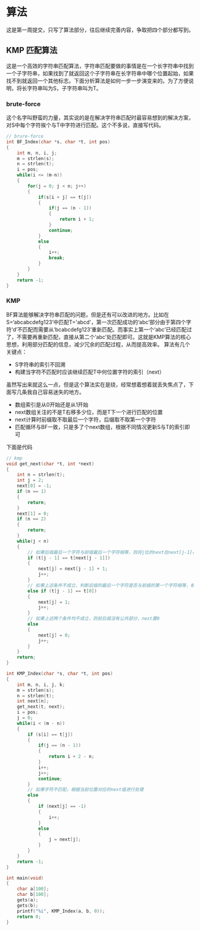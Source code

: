 # 算法
这是第一周提交，只写了算法部分，往后继续完善内容，争取把四个部分都写到。
## KMP 匹配算法
这是一个高效的字符串匹配算法，字符串匹配要做的事情是在一个长字符串中找到一个子字符串，如果找到了就返回这个子字符串在长字符串中哪个位置起始，如果找不到就返回一个其他标志。下面分析算法是如何一步一步演变来的。为了方便说明，将长字符串叫为S，子字符串叫为T。
### brute-force 
这个名字叫野蛮的力量，其实说的是在解决字符串匹配时最容易想到的解决方案，对S中每个字符挨个与T中字符进行匹配。这个不多说，直接写代码。
```c
// brure-force
int BF_Index(char *s, char *t, int pos)
{
    int m, n, i, j;
    m = strlen(s);
    n = strlen(t);
    i = pos;
    while(i <= (m-n))
    {
        for(j = 0; j < n; j++)
        {
            if(s[i + j] == t[j])
            {
                if(j == (n - 1))
                {
                    return i + 1;
                }
                continue;
            } 
            else 
            {
                i++;
                break;
            }
        }      
    }
    return -1;
}
```
### KMP
BF算法能够解决字符串匹配的问题，但是还有可以改进的地方。比如在S=‘abcabcdefg123’中匹配T='abcd'，第一次匹配成功的‘abc’部分由于第四个字符‘d’不匹配而需要从‘bcabcdefg123’重新匹配。而事实上第一个‘abc’已经匹配过了，不需要再重新匹配，直接从第二个‘abc’处匹配即可。这就是KMP算法的核心思想，利用部分匹配的信息，减少冗余的匹配过程，从而提高效率。
算法有几个关键点：

- S字符串的索引不回溯
- 构建当字符不匹配时应该继续匹配T中何位置字符的索引（next）

虽然写出来就这么一点，但是这个算法实在是绕，经常想着想着就丢失焦点了，下面写几条我自己容易迷失的地方。

- 数组索引是从0开始还是从1开始
- next数组关注的不是T右移多少位，而是T下一个进行匹配的位置
- next计算时前缀取不取最后一个字符，后缀取不取第一个字符
- 匹配循环与BF一致，只是多了个next数组，根据不同情况更新S与T的索引即可

下面是代码
```c
// kmp
void get_next(char *t, int *next)
{
    int n = strlen(t);
    int j = 2;
    next[0] = -1;
    if (n == 1)
    {
        return;
    }
    next[1] = 0;
    if (n == 2)
    {
        return;
    }
    while(j < n)
    {
        // 如果后缀最后一个字符与前缀最后一个字符相等，则将j位的next在next[j-1]基础上加1
        if (t[j - 1] == t[next[j - 1]]) 
        {
            next[j] = next[j - 1] + 1;
            j++;
        }
        // 如果上述条件不成立，判断后缀的最后一个字符是否与前缀的第一个字符相等，相等则j位置1
        else if (t[j - 1] == t[0]) 
        {
            next[j] = 1;
            j++;
        }
        // 如果上述两个条件均不成立，则前后缀没有公共部分，next置0
        else
        {
            next[j] = 0;
            j++;
        }
    }
    return;
}

int KMP_Index(char *s, char *t, int pos)
{
    int m, n, i, j, k;
    m = strlen(s);
    n = strlen(t);
    int next[n];
    get_next(t, next);
    i = pos;
    j = 0;
    while(i < (m - n))
    {
        if (s[i] == t[j])
        {
            if(j == (n - 1))
            {
                return i + 2 - n;
            }
            i++;
            j++;
            continue;
        }
        // 如果字符不匹配，根据当前位置对应的next值进行处理
        else
        {
            if (next[j] == -1)
            {
                i++;
            }
            else
            {
                j = next[j];
            }
        }
    }
    return -1;
}

int main(void)
{
    char a[100];
    char b[100];
    gets(a);
    gets(b);
    printf("%i", KMP_Index(a, b, 0));
    return 0;
}
```